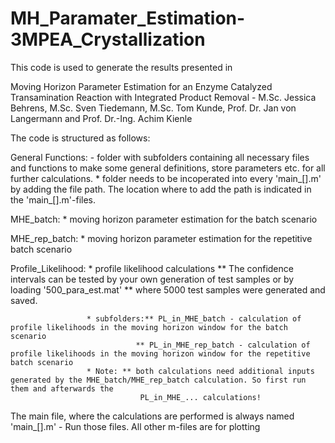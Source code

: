# MH_Paramater_Estimation-3MPEA_Crystallization

This code is used to generate the results presented in 

Moving Horizon Parameter Estimation for an Enzyme Catalyzed Transamination Reaction with Integrated Product Removal - 
M.Sc. Jessica Behrens, M.Sc. Sven Tiedemann, M.Sc. Tom Kunde, Prof. Dr. Jan von Langermann  and Prof. Dr.-Ing. Achim Kienle

The code is structured as follows: 

General Functions: - folder with subfolders containing all necessary files and functions to make some general definitions, store parameters etc. for all further calculations.
                   * folder needs to be incoperated into every 'main_[].m' by adding the file path. The location where to add the path is indicated in the 'main_[].m'-files.

MHE_batch: * moving horizon parameter estimation for the batch scenario

MHE_rep_batch: * moving horizon parameter estimation for the repetitive batch scenario 

Profile_Likelihood: * profile likelihood calculations ** The confidence intervals can be tested by your own generation of test samples or by loading '500_para_est.mat'
						      ** where 5000 test samples were generated and saved.

                     * subfolders:** PL_in_MHE_batch - calculation of profile likelihoods in the moving horizon window for the batch scenario
                                ** PL_in_MHE_rep_batch - calculation of profile likelihoods in the moving horizon window for the repetitive batch scenario
                     * Note: ** both calculations need additional inputs generated by the MHE_batch/MHE_rep_batch calculation. So first run them and afterwards the 
			                     PL_in_MHE_... calculations!

The main file, where the calculations are performed is always named 'main_[].m' - Run those files. All other m-files are for plotting

